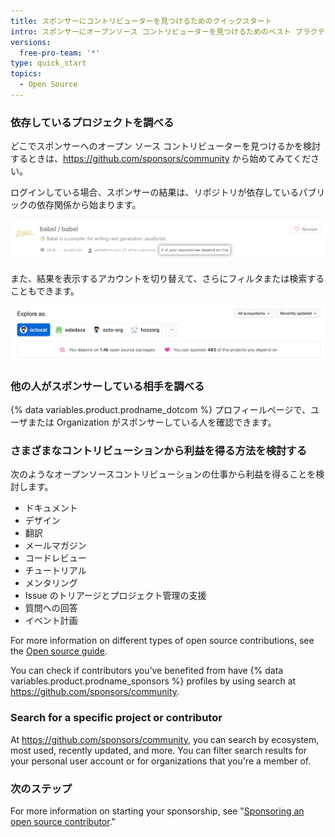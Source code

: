 ```yaml
---
title: スポンサーにコントリビューターを見つけるためのクイックスタート
intro: スポンサーにオープンソース コントリビューターを見つけるためのベスト プラクティスを学びましょう。
versions:
  free-pro-team: '*'
type: quick_start
topics:
  - Open Source
---
```


### 依存しているプロジェクトを調べる

どこでスポンサーへのオープン ソース コントリビューターを見つけるかを検討するときは、https://github.com/sponsors/community から始めてみてください。

ログインしている場合、スポンサーの結果は、リポジトリが依存しているパブリックの依存関係から始まります。

![The Babel open source project with highlighted text that says "4 of your repositories depend on this"](/assets/images/help/sponsors/example-of-open-source-project-dependency.png)

また、結果を表示するアカウントを切り替えて、さらにフィルタまたは検索することもできます。

![Search options on sponsors community search page](/assets/images/help/sponsors/sponsors-search-options.png)

### 他の人がスポンサーしている相手を調べる

{% data variables.product.prodname_dotcom %} プロフィールページで、ユーザまたは Organization がスポンサーしている人を確認できます。

### さまざまなコントリビューションから利益を得る方法を検討する

次のようなオープンソースコントリビューションの仕事から利益を得ることを検討します。
 - ドキュメント
 - デザイン
 - 翻訳
 - メールマガジン
 - コードレビュー
 - チュートリアル
 - メンタリング
 - Issue のトリアージとプロジェクト管理の支援
 - 質問への回答
 - イベント計画

For more information on different types of open source contributions, see the [Open source guide](https://opensource.guide/how-to-contribute/#you-dont-have-to-contribute-code).

You can check if contributors you've benefited from have {% data variables.product.prodname_sponsors %} profiles by using search at https://github.com/sponsors/community.

### Search for a specific project or contributor

At https://github.com/sponsors/community, you can search by ecosystem, most used, recently updated, and more. You can filter search results for your personal user account or for organizations that you're a member of.

### 次のステップ

For more information on starting your sponsorship, see "[Sponsoring an open source contributor](/sponsors/sponsoring-open-source-contributors/sponsoring-an-open-source-contributor)."
